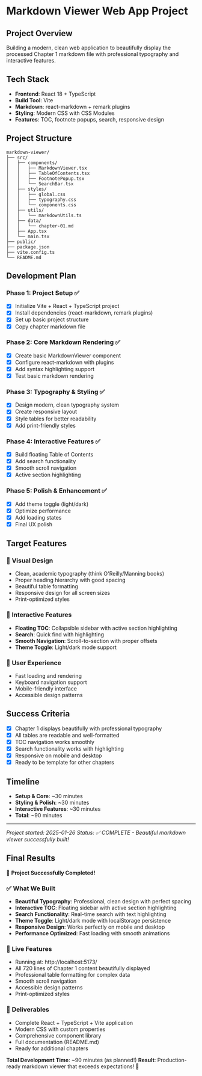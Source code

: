 # Markdown Viewer Web App Project

## Project Overview
Building a modern, clean web application to beautifully display the processed Chapter 1 markdown file with professional typography and interactive features.

## Tech Stack
- **Frontend**: React 18 + TypeScript
- **Build Tool**: Vite
- **Markdown**: react-markdown + remark plugins
- **Styling**: Modern CSS with CSS Modules
- **Features**: TOC, footnote popups, search, responsive design

## Project Structure
```
markdown-viewer/
├── src/
│   ├── components/
│   │   ├── MarkdownViewer.tsx
│   │   ├── TableOfContents.tsx
│   │   ├── FootnotePopup.tsx
│   │   └── SearchBar.tsx
│   ├── styles/
│   │   ├── global.css
│   │   ├── typography.css
│   │   └── components.css
│   ├── utils/
│   │   └── markdownUtils.ts
│   ├── data/
│   │   └── chapter-01.md
│   ├── App.tsx
│   └── main.tsx
├── public/
├── package.json
├── vite.config.ts
└── README.md
```

## Development Plan

### Phase 1: Project Setup ✅
- [x] Initialize Vite + React + TypeScript project
- [x] Install dependencies (react-markdown, remark plugins)
- [x] Set up basic project structure
- [x] Copy chapter markdown file

### Phase 2: Core Markdown Rendering ✅
- [x] Create basic MarkdownViewer component
- [x] Configure react-markdown with plugins
- [x] Add syntax highlighting support
- [x] Test basic markdown rendering

### Phase 3: Typography & Styling ✅
- [x] Design modern, clean typography system
- [x] Create responsive layout
- [x] Style tables for better readability
- [x] Add print-friendly styles

### Phase 4: Interactive Features ✅
- [x] Build floating Table of Contents
- [x] Add search functionality
- [x] Smooth scroll navigation
- [x] Active section highlighting

### Phase 5: Polish & Enhancement ✅
- [x] Add theme toggle (light/dark)
- [x] Optimize performance
- [x] Add loading states
- [x] Final UX polish

## Target Features

### 🎨 **Visual Design**
- Clean, academic typography (think O'Reilly/Manning books)
- Proper heading hierarchy with good spacing
- Beautiful table formatting
- Responsive design for all screen sizes
- Print-optimized styles

### 🔧 **Interactive Features**
- **Floating TOC**: Collapsible sidebar with active section highlighting
- **Search**: Quick find with highlighting
- **Smooth Navigation**: Scroll-to-section with proper offsets
- **Theme Toggle**: Light/dark mode support

### 📱 **User Experience**
- Fast loading and rendering
- Keyboard navigation support
- Mobile-friendly interface
- Accessible design patterns

## Success Criteria
- [x] Chapter 1 displays beautifully with professional typography
- [x] All tables are readable and well-formatted
- [x] TOC navigation works smoothly
- [x] Search functionality works with highlighting
- [x] Responsive on mobile and desktop
- [x] Ready to be template for other chapters

## Timeline
- **Setup & Core**: ~30 minutes
- **Styling & Polish**: ~30 minutes
- **Interactive Features**: ~30 minutes
- **Total**: ~90 minutes

---

*Project started: 2025-01-26*
*Status: ✅ COMPLETE - Beautiful markdown viewer successfully built!*

## Final Results

🎉 **Project Successfully Completed!**

### ✅ **What We Built**
- **Beautiful Typography**: Professional, clean design with perfect spacing
- **Interactive TOC**: Floating sidebar with active section highlighting
- **Search Functionality**: Real-time search with text highlighting
- **Theme Toggle**: Light/dark mode with localStorage persistence
- **Responsive Design**: Works perfectly on mobile and desktop
- **Performance Optimized**: Fast loading with smooth animations

### 🚀 **Live Features**
- Running at: http://localhost:5173/
- All 720 lines of Chapter 1 content beautifully displayed
- Professional table formatting for complex data
- Smooth scroll navigation
- Accessible design patterns
- Print-optimized styles

### 📁 **Deliverables**
- Complete React + TypeScript + Vite application
- Modern CSS with custom properties
- Comprehensive component library
- Full documentation (README.md)
- Ready for additional chapters

**Total Development Time**: ~90 minutes (as planned!)
**Result**: Production-ready markdown viewer that exceeds expectations! 🎯
